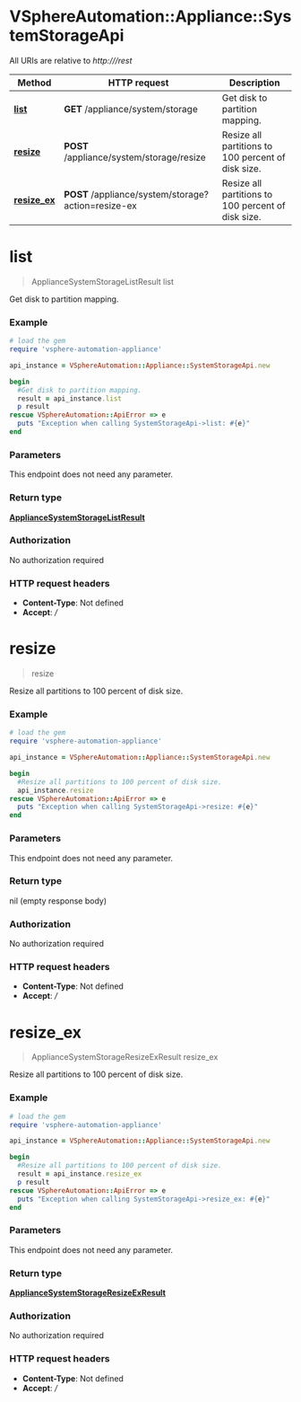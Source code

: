 # VSphereAutomation::Appliance::SystemStorageApi

All URIs are relative to *http:///rest*

Method | HTTP request | Description
------------- | ------------- | -------------
[**list**](SystemStorageApi.md#list) | **GET** /appliance/system/storage | Get disk to partition mapping.
[**resize**](SystemStorageApi.md#resize) | **POST** /appliance/system/storage/resize | Resize all partitions to 100 percent of disk size.
[**resize_ex**](SystemStorageApi.md#resize_ex) | **POST** /appliance/system/storage?action&#x3D;resize-ex | Resize all partitions to 100 percent of disk size.


# **list**
> ApplianceSystemStorageListResult list

Get disk to partition mapping.

### Example
```ruby
# load the gem
require 'vsphere-automation-appliance'

api_instance = VSphereAutomation::Appliance::SystemStorageApi.new

begin
  #Get disk to partition mapping.
  result = api_instance.list
  p result
rescue VSphereAutomation::ApiError => e
  puts "Exception when calling SystemStorageApi->list: #{e}"
end
```

### Parameters
This endpoint does not need any parameter.

### Return type

[**ApplianceSystemStorageListResult**](ApplianceSystemStorageListResult.md)

### Authorization

No authorization required

### HTTP request headers

 - **Content-Type**: Not defined
 - **Accept**: */*



# **resize**
> resize

Resize all partitions to 100 percent of disk size.

### Example
```ruby
# load the gem
require 'vsphere-automation-appliance'

api_instance = VSphereAutomation::Appliance::SystemStorageApi.new

begin
  #Resize all partitions to 100 percent of disk size.
  api_instance.resize
rescue VSphereAutomation::ApiError => e
  puts "Exception when calling SystemStorageApi->resize: #{e}"
end
```

### Parameters
This endpoint does not need any parameter.

### Return type

nil (empty response body)

### Authorization

No authorization required

### HTTP request headers

 - **Content-Type**: Not defined
 - **Accept**: */*



# **resize_ex**
> ApplianceSystemStorageResizeExResult resize_ex

Resize all partitions to 100 percent of disk size.

### Example
```ruby
# load the gem
require 'vsphere-automation-appliance'

api_instance = VSphereAutomation::Appliance::SystemStorageApi.new

begin
  #Resize all partitions to 100 percent of disk size.
  result = api_instance.resize_ex
  p result
rescue VSphereAutomation::ApiError => e
  puts "Exception when calling SystemStorageApi->resize_ex: #{e}"
end
```

### Parameters
This endpoint does not need any parameter.

### Return type

[**ApplianceSystemStorageResizeExResult**](ApplianceSystemStorageResizeExResult.md)

### Authorization

No authorization required

### HTTP request headers

 - **Content-Type**: Not defined
 - **Accept**: */*



